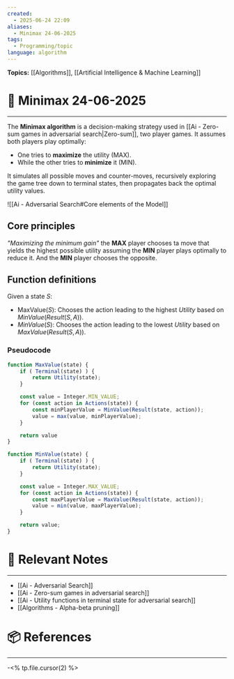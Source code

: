 ```yaml
---
created:
  - 2025-06-24 22:09
aliases:
  - Minimax 24-06-2025
tags:
  - Programming/topic
language: algorithm
---
```


**Topics:** [[Algorithms]], [[Artificial Intelligence & Machine Learning]]

# 📃 Minimax 24-06-2025

---
The **Minimax algorithm** is a decision-making strategy used in [[Ai - Zero-sum games in adversarial search|Zero-sum]], two player games. It assumes both players play optimally: 
- One tries to **maximize** the utility (MAX).
- While the other tries to **minimize** it (MIN).

It simulates all possible moves and counter-moves, recursively exploring the game tree down to terminal states, then propagates back the optimal utility values.

![[Ai - Adversarial Search#Core elements of the Model]]

## Core principles
*"Maximizing the minimum gain"* the **MAX** player chooses ta move that yields the highest possible utility assuming the **MIN** player plays optimally to reduce it. And the **MIN** player chooses the opposite.

## Function definitions
Given a state $S$:
- $\text{MaxValue}(S)$: Chooses the action leading to the highest $Utility$ based on $MinValue(Result(S, A))$.
- $MinValue(S)$: Chooses the action leading to the lowest $Utility$ based on $MaxValue(Result(S, A))$.

### Pseudocode
```ts
function MaxValue(state) {
    if ( Terminal(state) ) {
        return Utility(state);
    }

    const value = Integer.MIN_VALUE;
    for (const action in Actions(state)) {
        const minPlayerValue = MinValue(Result(state, action));
        value = max(value, minPlayerValue);
    }

    return value
}
```

```ts
function MinValue(state) {
    if ( Terminal(state) ) {
        return Utility(state);
    }

    const value = Integer.MAX_VALUE;
    for (const action in Actions(state)) {
        const maxPlayerValue = MaxValue(Result(state, action));
        value = min(value, maxPlayerValue);
    }

    return value;
}
```
# 🔗 Relevant Notes

---
- [[Ai - Adversarial Search]]
- [[Ai - Zero-sum games in adversarial search]]
- [[Ai - Utility functions in terminal state for adversarial search]]
- [[Algorithms - Alpha-beta pruning]]
# 📦 References

---

-<% tp.file.cursor(2) %>